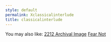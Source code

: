 ```yaml
---
style: default
permalink: Xclassicalinterlude
title: classicalinterlude
---
```

You may also like:
[2212 Archival Image](http://scp-wiki.net/2212-archival-image)
[Fear Not](http://scp-wiki.net/fear-not)